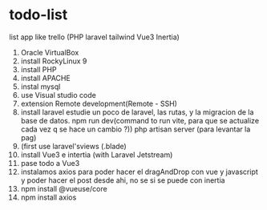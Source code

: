 # todo-list
list app like trello (PHP laravel tailwind Vue3 Inertia)

1. Oracle VirtualBox
2. install RockyLinux 9
3. install PHP
4. install APACHE
5. instal mysql
6. use Visual studio code
7. extension Remote development(Remote - SSH)
8. install laravel
    estudie un poco de laravel, las rutas, y la migracion de la base de datos.
   npm run dev(command to run vite, para que se actualize cada vez q se hace un cambio ?))
   php artisan server (para levantar la pag)
10. (first use laravel'sviews (.blade)
11. install Vue3 e intertia (with Laravel Jetstream)
12. pase todo a Vue3
13. instalamos axios para poder hacer el dragAndDrop con vue y javascript y poder hacer el post desde ahi, no se si se puede con inertia
14. npm install @vueuse/core
15. npm install axios
    
